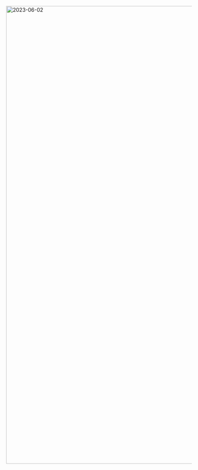 <a href="fb.com" ><img width="1239" alt="2023-06-02" src="https://github.com/CharlesXstorm/Cloe_Fashion/assets/26228761/be8648e5-e592-4b64-84b7-af3d49b181d3"></a>
